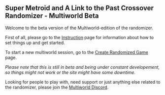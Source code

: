 ﻿## Super Metroid and A Link to the Past Crossover Randomizer - Multiworld Beta

Welcome to the beta version of the Multiworld-edition of the randomizer.

First of all, please go to the [Instruction](/instructions) page for information about how to set
things up and get started.

To start a new multiworld session, go to the [Create Randomized Game](/randomizer) page.

*Please note that this is still in beta and being under constant developement, so things might not
work or the site might have some downtime.*

Looking for people to play with, need support or just anything else related to the randomizer,
please join the [Multiworld Discord](https://discord.gg/K4V6V2B).
